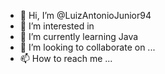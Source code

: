 - 👋 Hi, I’m @LuizAntonioJunior94
- 👀 I’m interested in 
- 🌱 I’m currently learning Java
- 💞️ I’m looking to collaborate on ...
- 📫 How to reach me ...

<!---
LuizAntonioJunior94/LuizAntonioJunior94 is a ✨ special ✨ repository because its `README.md` (this file) appears on your GitHub profile.
You can click the Preview link to take a look at your changes.
--->
